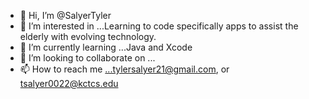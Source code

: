 - 👋 Hi, I’m @SalyerTyler
- 👀 I’m interested in ...Learning to code specifically apps to assist the elderly with evolving technology.
- 🌱 I’m currently learning ...Java and Xcode
- 💞️ I’m looking to collaborate on ...
- 📫 How to reach me ...tylersalyer21@gmail.com, or tsalyer0022@kctcs.edu

<!---
SalyerTyler/SalyerTyler is a ✨ special ✨ repository because its `README.md` (this file) appears on your GitHub profile.
You can click the Preview link to take a look at your changes.
--->
